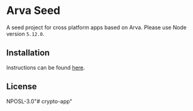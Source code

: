 # Arva Seed
A seed project for cross platform apps based on Arva. Please use Node version `5.12.0`.

## Installation
Instructions can be found <a href="http://arva.readme.io/docs/installation">here</a>.

## License
NPOSL-3.0"# crypto-app" 
